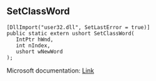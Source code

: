 ## SetClassWord

```
[DllImport("user32.dll", SetLastError = true)]
public static extern ushort SetClassWord(
   IntPtr hWnd,
   int nIndex,
   ushort wNewWord
);
```

Microsoft documentation: [Link](https://docs.microsoft.com/en-us/windows/win32/api/winuser/nf-winuser-setclassword)
